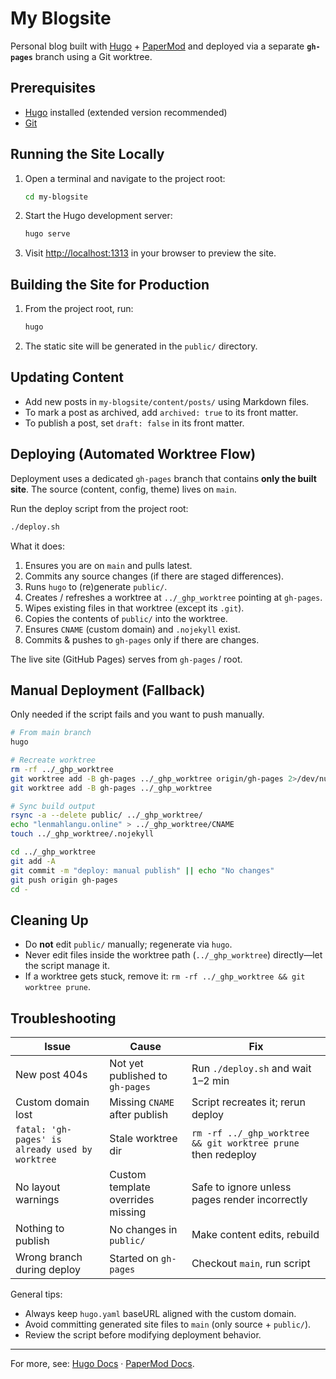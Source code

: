 # My Blogsite

Personal blog built with [Hugo](https://gohugo.io/) + [PaperMod](https://github.com/adityatelange/hugo-PaperMod) and deployed via a separate **`gh-pages`** branch using a Git worktree.

## Prerequisites

- [Hugo](https://gohugo.io/getting-started/installing/) installed (extended version recommended)
- [Git](https://git-scm.com/)

## Running the Site Locally

1. Open a terminal and navigate to the project root:

   ```sh
   cd my-blogsite
   ```

2. Start the Hugo development server:

   ```sh
   hugo serve
   ```

3. Visit [http://localhost:1313](http://localhost:1313) in your browser to preview the site.

## Building the Site for Production

1. From the project root, run:

   ```sh
   hugo
   ```

2. The static site will be generated in the `public/` directory.

## Updating Content

- Add new posts in `my-blogsite/content/posts/` using Markdown files.
- To mark a post as archived, add `archived: true` to its front matter.
- To publish a post, set `draft: false` in its front matter.

## Deploying (Automated Worktree Flow)

Deployment uses a dedicated `gh-pages` branch that contains **only the built site**. The source (content, config, theme) lives on `main`.

Run the deploy script from the project root:

```sh
./deploy.sh
```

What it does:

1. Ensures you are on `main` and pulls latest.
2. Commits any source changes (if there are staged differences).
3. Runs `hugo` to (re)generate `public/`.
4. Creates / refreshes a worktree at `../_ghp_worktree` pointing at `gh-pages`.
5. Wipes existing files in that worktree (except its `.git`).
6. Copies the contents of `public/` into the worktree.
7. Ensures `CNAME` (custom domain) and `.nojekyll` exist.
8. Commits & pushes to `gh-pages` only if there are changes.

The live site (GitHub Pages) serves from `gh-pages` / root.

## Manual Deployment (Fallback)

Only needed if the script fails and you want to push manually.

```sh
# From main branch
hugo

# Recreate worktree
rm -rf ../_ghp_worktree
git worktree add -B gh-pages ../_ghp_worktree origin/gh-pages 2>/dev/null || \
git worktree add -B gh-pages ../_ghp_worktree

# Sync build output
rsync -a --delete public/ ../_ghp_worktree/
echo "lenmahlangu.online" > ../_ghp_worktree/CNAME
touch ../_ghp_worktree/.nojekyll

cd ../_ghp_worktree
git add -A
git commit -m "deploy: manual publish" || echo "No changes"
git push origin gh-pages
cd -
```

## Cleaning Up

- Do **not** edit `public/` manually; regenerate via `hugo`.
- Never edit files inside the worktree path (`../_ghp_worktree`) directly—let the script manage it.
- If a worktree gets stuck, remove it: `rm -rf ../_ghp_worktree && git worktree prune`.

## Troubleshooting

| Issue | Cause | Fix |
|-------|-------|-----|
| New post 404s | Not yet published to `gh-pages` | Run `./deploy.sh` and wait 1–2 min |
| Custom domain lost | Missing `CNAME` after publish | Script recreates it; rerun deploy |
| `fatal: 'gh-pages' is already used by worktree` | Stale worktree dir | `rm -rf ../_ghp_worktree && git worktree prune` then redeploy |
| No layout warnings | Custom template overrides missing | Safe to ignore unless pages render incorrectly |
| Nothing to publish | No changes in `public/` | Make content edits, rebuild |
| Wrong branch during deploy | Started on `gh-pages` | Checkout `main`, run script |

General tips:

- Always keep `hugo.yaml` baseURL aligned with the custom domain.
- Avoid committing generated site files to `main` (only source + `public/`).
- Review the script before modifying deployment behavior.


---

For more, see: [Hugo Docs](https://gohugo.io/documentation/) · [PaperMod Docs](https://adityatelange.github.io/hugo-PaperMod/).
